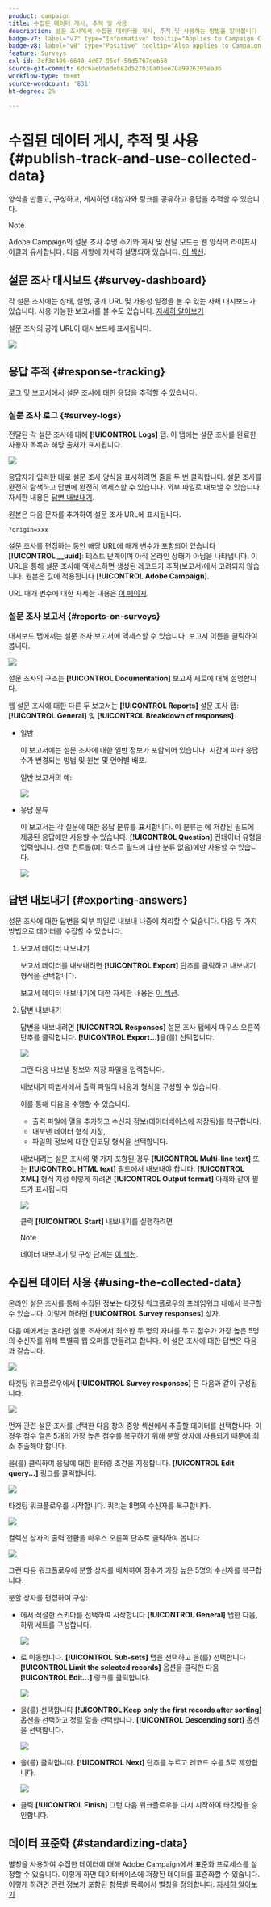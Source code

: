 ```yaml
---
product: campaign
title: 수집된 데이터 게시, 추적 및 사용
description: 설문 조사에서 수집된 데이터를 게시, 추적 및 사용하는 방법을 알아봅니다
badge-v7: label="v7" type="Informative" tooltip="Applies to Campaign Classic v7"
badge-v8: label="v8" type="Positive" tooltip="Also applies to Campaign v8"
feature: Surveys
exl-id: 3cf3c486-6640-4d67-95cf-50d5767deb60
source-git-commit: 6dc6aeb5adeb82d527b39a05ee70a9926205ea0b
workflow-type: tm+mt
source-wordcount: '831'
ht-degree: 2%

---
```


# 수집된 데이터 게시, 추적 및 사용{#publish-track-and-use-collected-data}



양식을 만들고, 구성하고, 게시하면 대상자와 링크를 공유하고 응답을 추적할 수 있습니다.

>[!NOTE]
>
>Adobe Campaign의 설문 조사 수명 주기와 게시 및 전달 모드는 웹 양식의 라이프사이클과 유사합니다. 다음 사항에 자세히 설명되어 있습니다. [이 섹션](../../web/using/about-web-forms.md).

## 설문 조사 대시보드 {#survey-dashboard}

각 설문 조사에는 상태, 설명, 공개 URL 및 가용성 일정을 볼 수 있는 자체 대시보드가 있습니다. 사용 가능한 보고서를 볼 수도 있습니다. [자세히 알아보기](#reports-on-surveys)

설문 조사의 공개 URL이 대시보드에 표시됩니다.

![](assets/survey_public_url.png)

## 응답 추적 {#response-tracking}

로그 및 보고서에서 설문 조사에 대한 응답을 추적할 수 있습니다.

### 설문 조사 로그 {#survey-logs}

전달된 각 설문 조사에 대해 **[!UICONTROL Logs]** 탭. 이 탭에는 설문 조사를 완료한 사용자 목록과 해당 출처가 표시됩니다.

![](assets/s_ncs_admin_survey_logs.png)

응답자가 입력한 대로 설문 조사 양식을 표시하려면 줄을 두 번 클릭합니다. 설문 조사를 완전히 탐색하고 답변에 완전히 액세스할 수 있습니다. 외부 파일로 내보낼 수 있습니다. 자세한 내용은 [답변 내보내기](#exporting-answers).

원본은 다음 문자를 추가하여 설문 조사 URL에 표시됩니다.

```
?origin=xxx
```

설문 조사를 편집하는 동안 해당 URL에 매개 변수가 포함되어 있습니다 **[!UICONTROL __uuid]**: 테스트 단계이며 아직 온라인 상태가 아님을 나타냅니다. 이 URL을 통해 설문 조사에 액세스하면 생성된 레코드가 추적(보고서)에서 고려되지 않습니다. 원본은 값에 적용됩니다 **[!UICONTROL Adobe Campaign]**.

URL 매개 변수에 대한 자세한 내용은 [이 페이지](../../web/using/defining-web-forms-properties.md#form-url-parameters).

### 설문 조사 보고서 {#reports-on-surveys}

대시보드 탭에서는 설문 조사 보고서에 액세스할 수 있습니다. 보고서 이름을 클릭하여 봅니다.

![](assets/s_ncs_admin_survey_report_doc.png)

설문 조사의 구조는 **[!UICONTROL Documentation]** 보고서 세트에 대해 설명합니다.

웹 설문 조사에 대한 다른 두 보고서는 **[!UICONTROL Reports]** 설문 조사 탭: **[!UICONTROL General]** 및 **[!UICONTROL Breakdown of responses]**.

* 일반

   이 보고서에는 설문 조사에 대한 일반 정보가 포함되어 있습니다. 시간에 따라 응답 수가 변경되는 방법 및 원본 및 언어별 배포.

   일반 보고서의 예:

   ![](assets/s_ncs_admin_survey_report_0.png)

* 응답 분류

   이 보고서는 각 질문에 대한 응답 분류를 표시합니다. 이 분류는 에 저장된 필드에 제공된 응답에만 사용할 수 있습니다. **[!UICONTROL Question]** 컨테이너 유형을 입력합니다. 선택 컨트롤(예: 텍스트 필드에 대한 분류 없음)에만 사용할 수 있습니다.

   ![](assets/s_ncs_admin_survey_report_2.png)

## 답변 내보내기 {#exporting-answers}

설문 조사에 대한 답변을 외부 파일로 내보내 나중에 처리할 수 있습니다. 다음 두 가지 방법으로 데이터를 수집할 수 있습니다.

1. 보고서 데이터 내보내기

   보고서 데이터를 내보내려면 **[!UICONTROL Export]** 단추를 클릭하고 내보내기 형식을 선택합니다.

   보고서 데이터 내보내기에 대한 자세한 내용은 [이 섹션](../../reporting/using/about-reports-creation-in-campaign.md).

1. 답변 내보내기

   답변을 내보내려면 **[!UICONTROL Responses]** 설문 조사 탭에서 마우스 오른쪽 단추를 클릭합니다. **[!UICONTROL Export...]**&#x200B;을(를) 선택합니다.

   ![](assets/s_ncs_admin_survey_logs_export_menu.png)

   그런 다음 내보낼 정보와 저장 파일을 입력합니다.

   내보내기 마법사에서 출력 파일의 내용과 형식을 구성할 수 있습니다.

   이를 통해 다음을 수행할 수 있습니다.

   * 출력 파일에 열을 추가하고 수신자 정보(데이터베이스에 저장됨)를 복구합니다.
   * 내보낸 데이터 형식 지정,
   * 파일의 정보에 대한 인코딩 형식을 선택합니다.

   내보내려는 설문 조사에 몇 가지 포함된 경우 **[!UICONTROL Multi-line text]** 또는 **[!UICONTROL HTML text]** 필드에서 내보내야 합니다. **[!UICONTROL XML]** 형식 지정 이렇게 하려면 **[!UICONTROL Output format]** 아래와 같이 필드가 표시됩니다.

   ![](assets/s_ncs_admin_survey_logs_export_xml.png)

   클릭 **[!UICONTROL Start]** 내보내기를 실행하려면

   >[!NOTE]
   >
   >데이터 내보내기 및 구성 단계는 [이 섹션](../../platform/using/about-generic-imports-exports.md).

## 수집된 데이터 사용 {#using-the-collected-data}

온라인 설문 조사를 통해 수집된 정보는 타깃팅 워크플로우의 프레임워크 내에서 복구할 수 있습니다. 이렇게 하려면 **[!UICONTROL Survey responses]** 상자.

다음 예에서는 온라인 설문 조사에서 최소한 두 명의 자녀를 두고 점수가 가장 높은 5명의 수신자를 위해 특별히 웹 오퍼를 만들려고 합니다. 이 설문 조사에 대한 답변은 다음과 같습니다.

![](assets/s_ncs_admin_survey_responses_wf_box_4.png)

타겟팅 워크플로우에서 **[!UICONTROL Survey responses]** 은 다음과 같이 구성됩니다.

![](assets/s_ncs_admin_survey_responses_wf_box_1.png)

먼저 관련 설문 조사를 선택한 다음 창의 중앙 섹션에서 추출할 데이터를 선택합니다. 이 경우 점수 열은 5개의 가장 높은 점수를 복구하기 위해 분할 상자에 사용되기 때문에 최소 추출해야 합니다.

을(를) 클릭하여 응답에 대한 필터링 조건을 지정합니다. **[!UICONTROL Edit query...]** 링크를 클릭합니다.

![](assets/s_ncs_admin_survey_responses_wf_box_2.png)

타겟팅 워크플로우를 시작합니다. 쿼리는 8명의 수신자를 복구합니다.

![](assets/s_ncs_admin_survey_responses_wf_box_5.png)

컬렉션 상자의 출력 전환을 마우스 오른쪽 단추로 클릭하여 봅니다.

![](assets/s_ncs_admin_survey_responses_wf_box_6.png)

그런 다음 워크플로우에 분할 상자를 배치하여 점수가 가장 높은 5명의 수신자를 복구합니다.

분할 상자를 편집하여 구성:

* 에서 적절한 스키마를 선택하여 시작합니다 **[!UICONTROL General]** 탭한 다음, 하위 세트를 구성합니다.

   ![](assets/s_ncs_admin_survey_responses_wf_box_6b.png)

* 로 이동합니다. **[!UICONTROL Sub-sets]** 탭을 선택하고 을(를) 선택합니다 **[!UICONTROL Limit the selected records]** 옵션을 클릭한 다음 **[!UICONTROL Edit...]** 링크를 클릭합니다.

   ![](assets/s_ncs_admin_survey_responses_wf_box_7.png)

* 을(를) 선택합니다 **[!UICONTROL Keep only the first records after sorting]** 옵션을 선택하고 정렬 열을 선택합니다. **[!UICONTROL Descending sort]** 옵션을 선택합니다.

   ![](assets/s_ncs_admin_survey_responses_wf_box_8.png)

* 을(를) 클릭합니다. **[!UICONTROL Next]** 단추를 누르고 레코드 수를 5로 제한합니다.

   ![](assets/s_ncs_admin_survey_responses_wf_box_9.png)

* 클릭 **[!UICONTROL Finish]** 그런 다음 워크플로우를 다시 시작하여 타깃팅을 승인합니다.

## 데이터 표준화 {#standardizing-data}

별칭을 사용하여 수집한 데이터에 대해 Adobe Campaign에서 표준화 프로세스를 설정할 수 있습니다. 이렇게 하면 데이터베이스에 저장된 데이터를 표준화할 수 있습니다. 이렇게 하려면 관련 정보가 포함된 항목별 목록에서 별칭을 정의합니다. [자세히 알아보기](../../platform/using/managing-enumerations.md#about-enumerations)

